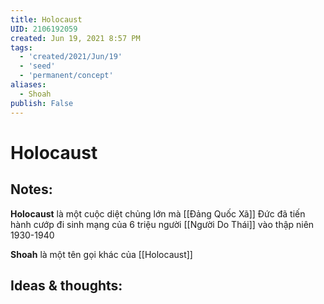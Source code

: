 ```yaml
---
title: Holocaust
UID: 2106192059
created: Jun 19, 2021 8:57 PM
tags:
  - 'created/2021/Jun/19'
  - 'seed'
  - 'permanent/concept'
aliases:
  - Shoah
publish: False
---
```

# Holocaust

## Notes:
**Holocaust** là một cuộc diệt chủng lớn mà [[Đảng Quốc Xã]] Đức đã tiến hành cướp đi sinh mạng của 6 triệu người [[Người Do Thái]] vào thập niên 1930-1940

**Shoah** là một tên gọi khác của [[Holocaust]]

## Ideas & thoughts:
